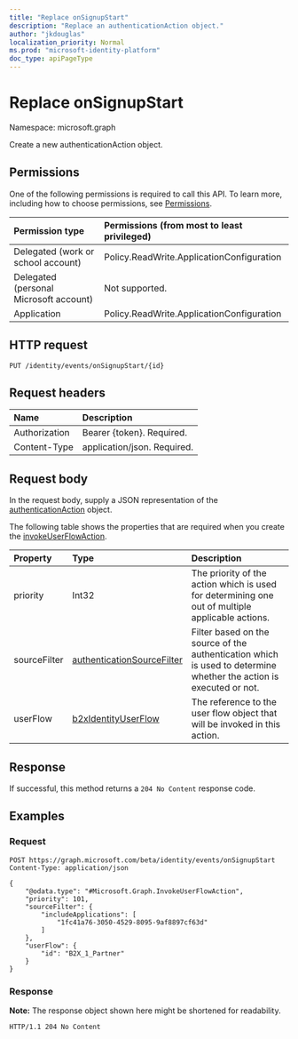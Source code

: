 ```yaml
---
title: "Replace onSignupStart"
description: "Replace an authenticationAction object."
author: "jkdouglas"
localization_priority: Normal
ms.prod: "microsoft-identity-platform"
doc_type: apiPageType
---
```


# Replace onSignupStart

Namespace: microsoft.graph

Create a new authenticationAction object.

## Permissions

One of the following permissions is required to call this API. To learn more, including how to choose permissions, see [Permissions](/graph/permissions-reference).

|Permission type|Permissions (from most to least privileged)|
|:---|:---|
|Delegated (work or school account)|Policy.ReadWrite.ApplicationConfiguration|
|Delegated (personal Microsoft account)|Not supported.|
|Application|Policy.ReadWrite.ApplicationConfiguration|

## HTTP request

<!-- {
  "blockType": "ignored"
}
-->

``` http
PUT /identity/events/onSignupStart/{id}
```

## Request headers

|Name|Description|
|:---|:---|
|Authorization|Bearer {token}. Required.|
|Content-Type|application/json. Required.|

## Request body

In the request body, supply a JSON representation of the [authenticationAction](../resources/authenticationaction.md) object.

The following table shows the properties that are required when you create the [invokeUserFlowAction](../resources/invokeuserflowaction.md).

|Property|Type|Description|
|:---|:---|:---|
|priority|Int32|The priority of the action which is used for determining one out of multiple applicable actions.|
|sourceFilter|[authenticationSourceFilter](../resources/authenticationsourcefilter.md)|Filter based on the source of the authentication which is used to determine whether the action is executed or not.|
|userFlow|[b2xIdentityUserFlow](..resources/b2xidentityuserflow.md)|The reference to the user flow object that will be invoked in this action.|

## Response

If successful, this method returns a `204 No Content` response code.

## Examples

### Request

<!-- {
  "blockType": "request",
  "name": "put_authenticationaction_from_"
}
-->

``` http
POST https://graph.microsoft.com/beta/identity/events/onSignupStart
Content-Type: application/json

{
    "@odata.type": "#Microsoft.Graph.InvokeUserFlowAction",
    "priority": 101,
    "sourceFilter": {
        "includeApplications": [
            "1fc41a76-3050-4529-8095-9af8897cf63d"
        ]
    },
    "userFlow": {
        "id": "B2X_1_Partner"
    }
}
```

### Response

**Note:** The response object shown here might be shortened for readability.
<!-- {
  "blockType": "response",
  "truncated": true
}
-->

``` http
HTTP/1.1 204 No Content
```
